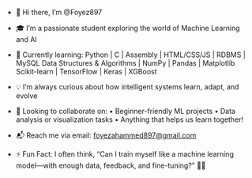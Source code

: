 - 👋 Hi there, I’m @Foyez897
- 🎓 I’m a passionate student exploring the world of Machine Learning and AI
- 🧠 Currently learning:
Python | C | Assembly | HTML/CSS/JS | RDBMS | MySQL
Data Structures & Algorithms | NumPy | Pandas | Matplotlib
Scikit-learn | TensorFlow | Keras | XGBoost
- 💡 I’m always curious about how intelligent systems learn, adapt, and evolve
-  🤝 Looking to collaborate on:
	•	Beginner-friendly ML projects
	•	Data analysis or visualization tasks
	•	Anything that helps us learn together!
- 📬 Reach me via email: foyezahammed897@gmail.com

- ⚡ Fun Fact:
I often think, “Can I train myself like a machine learning model—with enough data, feedback, and fine-tuning?” 🤔💡

<!---
Foyez897/Foyez897 is a ✨ special ✨ repository because its `README.md` (this file) appears on my GitHub profile.
--->
